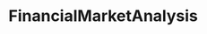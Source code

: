 # FinancialMarketAnalysis   

<script src="https://unpkg.com/@stoplight/elements/web-components.min.js"></script>
<link rel="stylesheet" href="https://unpkg.com/@stoplight/elements/styles.min.css">

<elements-api
  apiDescriptionUrl="FinancialMarketAnalysis.yaml"
  layout="sidebar"
  router="hash"
  hideTryIt="false"
  hideSchemas="false"
  hideInternal="false"
/>
